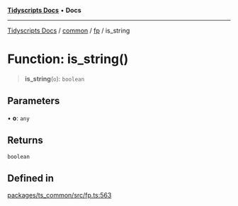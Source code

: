 [**Tidyscripts Docs**](../../../../../README.md) • **Docs**

***

[Tidyscripts Docs](../../../../../globals.md) / [common](../../../README.md) / [fp](../README.md) / is\_string

# Function: is\_string()

> **is\_string**(`o`): `boolean`

## Parameters

• **o**: `any`

## Returns

`boolean`

## Defined in

[packages/ts\_common/src/fp.ts:563](https://github.com/sheunaluko/tidyscripts/blob/master/packages/ts_common/src/fp.ts#L563)
